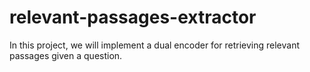 # relevant-passages-extractor
In this project, we will implement a dual encoder for retrieving relevant passages given a question.
